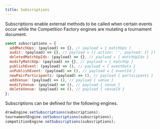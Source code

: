 ```yaml
---
title: Subscriptions
---
```


Subscriptions enable external methods to be called when certain events occur while the Competition Factory engines are mutating a tournament document.

```js
const subscriptions = {
  addMatchUps: (payload) => {}, // payload = { matchUps }
  audit: (payload) => {}, // payload = [{ action: '', payload: {} }]
  deletedMatchUpIds: (payload) => {}, // payload = { matchUpIds }
  modifyMatchUp: (payload) => {}, // payload = { matchUp }
  publishEvent: (payload) => (), // payload = { eventData }
  unPublishEvent: (payload) => (), // payload = { eventId }
  newPairParticipants: (payload) => (), // payload { participants }
  addVenue: (payload) => (), // payload { venue }
  modifyVenue: (payload) => (), // payload { venue }
  deleteVenue: (payload) => (), // payload { venueId }
};
```

Subscriptions can be defined for the following engines.

```js
drawEngine.setSubscriptions(subscriptions);
tournamentEngine.setSubscriptions(subscriptions);
competitionEngine.setSubscriptions(subscriptions);
```
